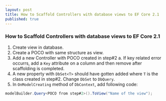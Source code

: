 ```yaml
---
layout: post
title: How to Scaffold Controllers with database views to EF Core 2.1
published: true
---
```


### How to Scaffold Controllers with database views to EF Core 2.1
1. Create view in database.
2. Create a POCO with same structure as view.
3. Add a new Controller with POCO created in step#2
	a. If key related error occurrs, add a `Key` attribute on a column and then remove after scaffolding is completed.
4. A new property with `DbSet<T>` should have gotten added where `T` is the class created in step#2. Change `DbSet` to `DbQuery`.
5. In `OnModelCreating` method of `DbContext`, add following code:
```` csharp
modelBuilder.Query<POCO from step#2>().ToView("Name of the view");
````

[Satish Yadav Blog]: https://blog.satishyadav.com
